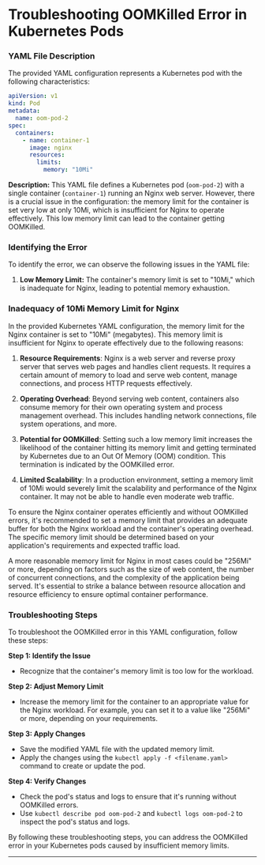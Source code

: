# Troubleshooting OOMKilled Error in Kubernetes Pods

### YAML File Description

The provided YAML configuration represents a Kubernetes pod with the following characteristics:

```yaml
apiVersion: v1
kind: Pod
metadata:
  name: oom-pod-2
spec:
  containers:
    - name: container-1
      image: nginx
      resources:
        limits:
          memory: "10Mi"
```

**Description:** This YAML file defines a Kubernetes pod (`oom-pod-2`) with a single container (`container-1`) running an Nginx web server. However, there is a crucial issue in the configuration: the memory limit for the container is set very low at only 10Mi, which is insufficient for Nginx to operate effectively. This low memory limit can lead to the container getting OOMKilled.

### Identifying the Error

To identify the error, we can observe the following issues in the YAML file:

1. **Low Memory Limit:** The container's memory limit is set to "10Mi," which is inadequate for Nginx, leading to potential memory exhaustion.

### Inadequacy of 10Mi Memory Limit for Nginx

In the provided Kubernetes YAML configuration, the memory limit for the Nginx container is set to "10Mi" (megabytes). This memory limit is insufficient for Nginx to operate effectively due to the following reasons:

1. **Resource Requirements**: Nginx is a web server and reverse proxy server that serves web pages and handles client requests. It requires a certain amount of memory to load and serve web content, manage connections, and process HTTP requests effectively.

2. **Operating Overhead**: Beyond serving web content, containers also consume memory for their own operating system and process management overhead. This includes handling network connections, file system operations, and more.

3. **Potential for OOMKilled**: Setting such a low memory limit increases the likelihood of the container hitting its memory limit and getting terminated by Kubernetes due to an Out Of Memory (OOM) condition. This termination is indicated by the OOMKilled error.

4. **Limited Scalability**: In a production environment, setting a memory limit of 10Mi would severely limit the scalability and performance of the Nginx container. It may not be able to handle even moderate web traffic.

To ensure the Nginx container operates efficiently and without OOMKilled errors, it's recommended to set a memory limit that provides an adequate buffer for both the Nginx workload and the container's operating overhead. The specific memory limit should be determined based on your application's requirements and expected traffic load.

A more reasonable memory limit for Nginx in most cases could be "256Mi" or more, depending on factors such as the size of web content, the number of concurrent connections, and the complexity of the application being served. It's essential to strike a balance between resource allocation and resource efficiency to ensure optimal container performance.

### Troubleshooting Steps

To troubleshoot the OOMKilled error in this YAML configuration, follow these steps:

**Step 1: Identify the Issue**
- Recognize that the container's memory limit is too low for the workload.

**Step 2: Adjust Memory Limit**
- Increase the memory limit for the container to an appropriate value for the Nginx workload. For example, you can set it to a value like "256Mi" or more, depending on your requirements.

**Step 3: Apply Changes**
- Save the modified YAML file with the updated memory limit.
- Apply the changes using the `kubectl apply -f <filename.yaml>` command to create or update the pod.

**Step 4: Verify Changes**
- Check the pod's status and logs to ensure that it's running without OOMKilled errors.
- Use `kubectl describe pod oom-pod-2` and `kubectl logs oom-pod-2` to inspect the pod's status and logs.

By following these troubleshooting steps, you can address the OOMKilled error in your Kubernetes pods caused by insufficient memory limits.

---
